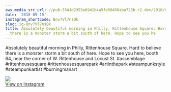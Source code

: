 ```yaml
---
aws_media_src_url: //pub-5541d2355e6941b4a5fe50450aba723b.r2.dev/2018/09/2018-09-15_13-43-25_UTC.jpg
date: '2018-09-15'
instagram_shortcode: Bnv7Vl7nsQk
slug: ig-Bnv7Vl7nsQk
title: Absolutely beautiful morning in Philly, Rittenhouse Square. Hard to believe
  there is a monster storm a bit south of here. Hope to see you he
---
```


Absolutely beautiful morning in Philly, Rittenhouse Square. Hard to believe there is a monster storm a bit south of here. Hope to see you here, booth 64, near the corner of W. Rittenhouse and Locust St. #assemblage #rittenhousesquare #rittenhousesquarepark #artinthepark #steampunkstyle #steampunkartist #burningmanart 

![](//pub-5541d2355e6941b4a5fe50450aba723b.r2.dev/2018/09/2018-09-15_13-43-25_UTC.jpg)   
[View on Instagram](https://www.instagram.com/p/Bnv7Vl7nsQk/)